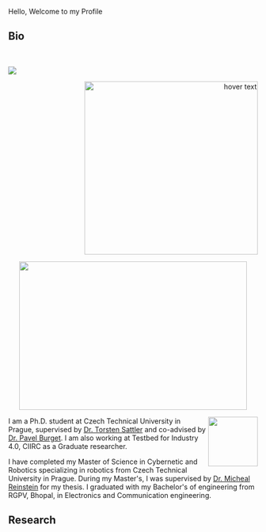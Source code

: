 Hello, Welcome to my Profile

## Bio 

<br clear="left"/>

![](images/PXL_20211029_144434151.PORTRAIT.jpg)

<p align="right">
  <img src="images/PXL_20211029_144434151.PORTRAIT.jpg" width="350" title="hover text">
</p>

<p align="center">
  <img width="460" height="300" src="http://www.fillmurray.com/460/300">
</p>

<img align="right" width="100" height="100" src="http://www.fillmurray.com/100/100">

I am a Ph.D. student at Czech Technical University in Prague, supervised by [Dr. Torsten Sattler](https://tsattler.github.io/) and co-advised by [Dr. Pavel Burget](https://testbed-test.ciirc.cvut.cz/people/pavel-burget/). I am also working at Testbed for Industry 4.0, CIIRC as a Graduate researcher. 

I have completed my Master of Science in Cybernetic and Robotics specializing in robotics from Czech Technical University in Prague. During my Master's, I was supervised by [Dr. Micheal Reinstein](https://sites.google.com/site/reinsmic/) for my thesis. I graduated with my Bachelor's of engineering from RGPV, Bhopal, 
in Electronics and Communication engineering.


## Research